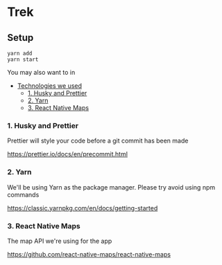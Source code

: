 # Trek

## Setup

```
yarn add
yarn start
```


You may also want to in

- [Technologies we used](#technologies-we-used)
  - [1. Husky and Prettier](#1-husky-and-prettier)
  - [2. Yarn](#2-yarn)
  - [3. React Native Maps](#3-react-native-maps)

### 1. Husky and Prettier

Prettier will style your code before a git commit has been made

https://prettier.io/docs/en/precommit.html

### 2. Yarn

We'll be using Yarn as the package manager. Please try avoid using npm commands

https://classic.yarnpkg.com/en/docs/getting-started

### 3. React Native Maps

The map API we're using for the app

https://github.com/react-native-maps/react-native-maps
